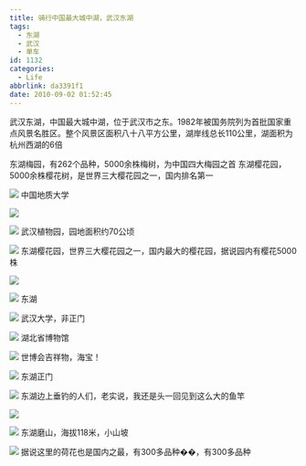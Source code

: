 ```yaml
---
title: 骑行中国最大城中湖，武汉东湖
tags:
  - 东湖
  - 武汉
  - 单车
id: 1132
categories:
  - Life
abbrlink: da3391f1
date: 2010-09-02 01:52:45
---
```

武汉东湖，中国最大城中湖，位于武汉市之东。1982年被国务院列为首批国家重点风景名胜区。整个风景区面积八十八平方公里，湖岸线总长110公里，湖面积为杭州西湖的6倍

东湖梅园，有262个品种，5000余株梅树，为中国四大梅园之首
东湖樱花园，5000余株樱花树，是世界三大樱花园之一，国内排名第一

![](/images/2010/08/08_201009020125347225_7243.jpg)
中国地质大学
<!--more-->
![](/images/2010/08/08_201009020127398457_7244.jpg)

![](/images/2010/08/08_201009020127530660_7245.jpg)
武汉植物园，园地面积约70公顷

![](/images/2010/08/08_201009020129293837_7246.jpg)
东湖樱花园，世界三大樱花园之一，国内最大的樱花园，据说园内有樱花5000株

![](/images/2010/08/08_201009020133181481_7247.jpg)

![](/images/2010/08/08_201009020133276483_7248.jpg)
东湖

![](/images/2010/08/08_201009020133594708_7249.jpg)
武汉大学，非正门

![](/images/2010/08/08_201009020134368521_7250.jpg)
湖北省博物馆

![](/images/2010/08/08_201009020134595171_7251.jpg)
世博会吉祥物，海宝！

![](/images/2010/08/08_201009020135267502_7252.jpg)
东湖正门

![](/images/2010/08/08_201009020135535652_7253.jpg)
东湖边上垂钓的人们，老实说，我还是头一回见到这么大的鱼竿

![](/images/2010/08/08_201009020136502112_7254.jpg)

![](/images/2010/08/08_201009020137050611_7255.jpg)
东湖磨山，海拔118米，小山坡

![](/images/2010/08/08_201009020139143815_7256.jpg)
据说这里的荷花也是国内之最，有300多品种��，有300多品种